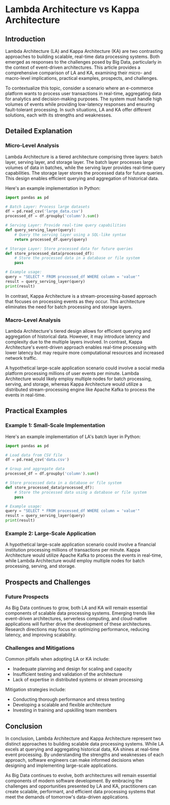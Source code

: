 # Lambda Architecture vs Kappa Architecture
## Introduction
Lambda Architecture (LA) and Kappa Architecture (KA) are two contrasting approaches to building scalable, real-time data processing systems. Both emerged as responses to the challenges posed by Big Data, particularly in the context of event-driven architectures. This article provides a comprehensive comparison of LA and KA, examining their micro- and macro-level implications, practical examples, prospects, and challenges.

To contextualize this topic, consider a scenario where an e-commerce platform wants to process user transactions in real-time, aggregating data for analytics and decision-making purposes. The system must handle high volumes of events while providing low-latency responses and ensuring fault-tolerant processing. In such situations, LA and KA offer different solutions, each with its strengths and weaknesses.

## Detailed Explanation
### Micro-Level Analysis
Lambda Architecture is a tiered architecture comprising three layers: batch layer, serving layer, and storage layer. The batch layer processes large volumes of data in batches, while the serving layer provides real-time query capabilities. The storage layer stores the processed data for future queries. This design enables efficient querying and aggregation of historical data.

Here's an example implementation in Python:
```python
import pandas as pd

# Batch Layer: Process large datasets
df = pd.read_csv('large_data.csv')
processed_df = df.groupby('column').sum()

# Serving Layer: Provide real-time query capabilities
def query_serving_layer(query):
    # Query the serving layer using a SQL-like syntax
    return processed_df.query(query)

# Storage Layer: Store processed data for future queries
def store_processed_data(processed_df):
    # Store the processed data in a database or file system
    pass

# Example usage:
query = "SELECT * FROM processed_df WHERE column = 'value'"
result = query_serving_layer(query)
print(result)
```
In contrast, Kappa Architecture is a stream-processing-based approach that focuses on processing events as they occur. This architecture eliminates the need for batch processing and storage layers.

### Macro-Level Analysis
Lambda Architecture's tiered design allows for efficient querying and aggregation of historical data. However, it may introduce latency and complexity due to the multiple layers involved. In contrast, Kappa Architecture's event-driven approach enables real-time processing with lower latency but may require more computational resources and increased network traffic.

A hypothetical large-scale application scenario could involve a social media platform processing millions of user events per minute. Lambda Architecture would likely employ multiple nodes for batch processing, serving, and storage, whereas Kappa Architecture would utilize a distributed stream-processing engine like Apache Kafka to process the events in real-time.

## Practical Examples
### Example 1: Small-Scale Implementation
Here's an example implementation of LA's batch layer in Python:
```python
import pandas as pd

# Load data from CSV file
df = pd.read_csv('data.csv')

# Group and aggregate data
processed_df = df.groupby('column').sum()

# Store processed data in a database or file system
def store_processed_data(processed_df):
    # Store the processed data using a database or file system
    pass

# Example usage:
query = "SELECT * FROM processed_df WHERE column = 'value'"
result = query_serving_layer(query)
print(result)
```
### Example 2: Large-Scale Application
A hypothetical large-scale application scenario could involve a financial institution processing millions of transactions per minute. Kappa Architecture would utilize Apache Kafka to process the events in real-time, while Lambda Architecture would employ multiple nodes for batch processing, serving, and storage.

## Prospects and Challenges
### Future Prospects
As Big Data continues to grow, both LA and KA will remain essential components of scalable data processing systems. Emerging trends like event-driven architectures, serverless computing, and cloud-native applications will further drive the development of these architectures. Research directions may focus on optimizing performance, reducing latency, and improving scalability.

### Challenges and Mitigations
Common pitfalls when adopting LA or KA include:

* Inadequate planning and design for scaling and capacity
* Insufficient testing and validation of the architecture
* Lack of expertise in distributed systems or stream processing

Mitigation strategies include:

* Conducting thorough performance and stress testing
* Developing a scalable and flexible architecture
* Investing in training and upskilling team members

## Conclusion
In conclusion, Lambda Architecture and Kappa Architecture represent two distinct approaches to building scalable data processing systems. While LA excels at querying and aggregating historical data, KA shines at real-time event processing. By understanding the strengths and weaknesses of each approach, software engineers can make informed decisions when designing and implementing large-scale applications.

As Big Data continues to evolve, both architectures will remain essential components of modern software development. By embracing the challenges and opportunities presented by LA and KA, practitioners can create scalable, performant, and efficient data processing systems that meet the demands of tomorrow's data-driven applications.
